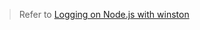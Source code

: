 > Refer to [Logging on Node.js with winston](https://mflash.dev/post/2020/01/26/logging-on-nodejs-with-winston/)